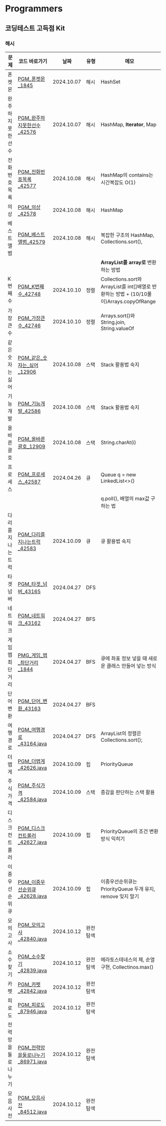 # Programmers
## 코딩테스트 고득점 Kit
### 해시
| 문제          | 코드 바로가기                                                                                                               | 날짜         | 유형   | 메모                                                                          |
|-------------|-----------------------------------------------------------------------------------------------------------------------|------------|------|-----------------------------------------------------------------------------|
| 폰켓몬         | [PGM_폰켓몬_1845](PGM_폰켓몬_1845.java)                                                                                     | 2024.10.07 | 해시   | HashSet                                                                     |
| 완주하지 못한 선수  | [PGM_완주하지못한선수_42576](PGM_완주하지못한선수_42576.java)                                                                         | 2024.10.07 | 해시   | HashMap, **Iterator**, Map                                                  |
| 전화번호 목록     | [PGM_전화번호목록_42577](PGM_전화번호목록_42577.java)                                                                             | 2024.10.08 | 해시   | HashMap의 contains는 시간복잡도 O(1)                                               |
| 의상          | [PGM_의상_42578](PGM_의상_42578.java)                                                                                     | 2024.10.08 | 해시   | HashMap                                                                     |
| 베스트앨범       | [PGM_베스트앨범_42579](PGM_베스트앨범_42579.java)                                                                               | 2024.10.08 | 해시   | 복잡한 구조의 HashMap, Collections.sort(),                                        |
|             |                                                                                                                       |            |      | **ArrayList를 array로** 변환하는 방법                                               |
| K번째 수       | [PGM_K번째수_42748](PGM_K번째수_42748.java)                                                                                 | 2024.10.10 | 정렬   | Collections.sort와 ArrayList를 int[]배열로 반환하는 방법 + (10/10풀이)Arrays.copyOfRange |
| 가장 큰 수      | [PGM_가장큰수_42746](PGM_가장큰수_42746.java)                                                                                 | 2024.10.10 | 정렬   | Arrays.sort()와 String.join, String.valueOf                                  |
| 같은 숫자는 싫어   | [PGM_같은_숫자는_싫어_12906](PGM_같은_숫자는_싫어_12906.java)                                                                       | 2024.10.08 | 스택   | Stack 활용법 숙지                                                                |
| 기능 개발       | [PGM_기능개발_42586](PGM_기능개발_42586.java)                                                                                 | 2024.10.08 | 스택   | Stack 활용법 숙지                                                                |
| 올바른 괄호      | [PGM_올바른괄호_12909](PGM_올바른괄호_12909.java)                                                                               | 2024.10.08 | 스택   | String.charAt(i)                                                            |                                                  
| 프로세스        | [PGM_프로세스_42587](PGM_프로세스_42587.java)                                                                                 | 2024.04.26 | 큐    | Queue<Integer> q = new LinkedList<>()                                       |                                                  
|             |                                                                                                                       |            |      | q.poll(), 배열의 max값 구하는 법                                                    |
| 다리를 지나는 트럭  | [PGM_다리를지나는트럭_42583](PGM_다리를지나는트럭_42583.java)                                                                         | 2024.10.09 | 큐    | 큐 활용법 숙지                                                                    |
| 타겟 넘버       | [PGM_타겟_넘버_43165](PGM_타겟_넘버_43165.java)                                                                               | 2024.04.27 | DFS  |                                                                             |
| 네트워크        | [PGM_네트워크_43162](PGM_네트워크_43162.java)                                                                                 | 2024.04.27 | BFS  |                                                                             |
| 게임 맵 최단거리   | [PMG_게임_맵_최단거리_1844](PMG_게임_맵_최단거리_1844.java)                                                                         | 2024.04.27 | BFS  | 큐에 좌표 정보 넣을 때 새로운 클래스 만들어 넣는 방식                                             |
| 단어 변환       | [PGM_단어_변환_43163](PGM_단어_변환_43163.java)                                                                               | 2024.04.27 | BFS  |                                                                             |
| 여행경로        | [PGM_여행경로_43164.java](PGM_여행경로_43164.java)                                                                            | 2024.04.27 | DFS  | ArrayList의 정렬은 Collections.sort();                                          |
| 더맵게         | [PGM_더맵게_42626.java](PGM_더맵게_42626.java)                                                                              | 2024.10.09 | 힙    | PriorityQueue<T>                                                            |
| 주식가격        | [PGM_주식가격_42584.java](PGM_주식가격_42584.java)                                                                            | 2024.10.09 | 스택   | 증감을 판단하는 스택 활용                                                              |
| 디스크 컨트롤러    | [PGM_디스크컨트롤러_42627.java](PGM_디스크컨트롤러_42627.java)                                                                      | 2024.10.09 | 힙    | PriorityQueue의 조건 변환 방식 익히기                                                 |
| 이중우선순위큐     | [PGM_이중우선순위큐_42628.java](PGM_이중우선순위큐_42628.java)                                                                      | 2024.10.09 | 힙    | 이중우선순위큐는 PriorityQueue 두개 유지, remove 잊지 말기                                  |
| 모의고사        | [PGM_모의고사_42840.java](PGM_%EB%AA%A8%EC%9D%98%EA%B3%A0%EC%82%AC_42840.java)                                            | 2024.10.12 | 완전탐색 |                                                                             |
| 소수찾기        | [PGM_소수찾기_42839.java](PGM_%EC%86%8C%EC%88%98%EC%B0%BE%EA%B8%B0_42839.java)                                            | 2024.10.12 | 완전탐색 | 에라토스테네스의 체, 순열 구현, Collectinos.max()                                        |
| 카펫          | [PGM_카펫_42842.java](PGM_%EC%B9%B4%ED%8E%AB_42842.java)                                                                | 2024.10.12 | 완전탐색 |                                                                             |
| 피로도         | [PGM_피로도_87946.java](PGM_%ED%94%BC%EB%A1%9C%EB%8F%84_87946.java)                                                      | 2024.10.12 | 완전탐색 |                                                                             |
| 전력망을 둘로 나누기 | [PGM_전력망을둘로나누기_86971.java](PGM_전력망을둘로나누기_86971.java) | 2024.10.12 | 완전탐색 |                                                                             |
| 모음사전        | [PGM_모음사전_84512.java](PGM_모음사전_84512.java) | 2024.10.12 | 완전탐색 |                                                                             |
